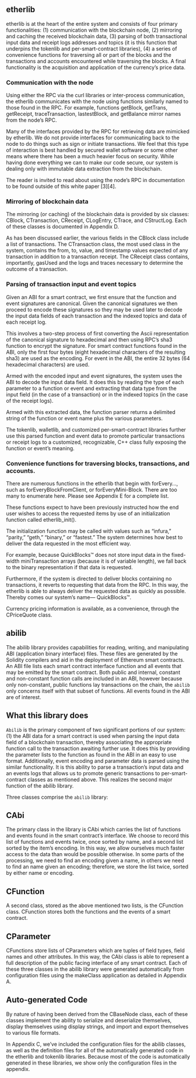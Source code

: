 ## etherlib

etherlib is at the heart of the entire system and consists of four  primary functionalities: (1) communication with the blockchain node, (2) mirroring and caching the received blockchain data, (3) parsing of both transactional input data and receipt logs addresses and topics (it is this function that underpins the tokenlib and per-smart-contract libraries), (4) a series of convenience functions for traversing all or part of the blocks and the transactions and accounts encountered while traversing the blocks. A final functionality is the acquisition and application of the currency’s price data.### Communication with the nodeUsing either the RPC via the curl libraries or inter-process communication, the etherlib communicates with the node using functions similarly named to those found in the RPC. For example, functions getBlock, getTrans, getReceipt, traceTransaction, lastestBlock, and getBalance mirror names from the node’s RPC.
Many of the interfaces provided by the RPC for retrieving data are mimicked by etherlib. We do not provide interfaces for communicating back to the node to do things such as sign or initiate transactions. We feel that this type of interaction is best handled by secured wallet software or some other means where there has been a much heavier focus on security. While having done everything we can to make our code secure, our system is dealing only with immutable data extraction from the blockchain.
The reader is invited to read about using the node’s RPC in documentation to be found outside of this white paper [3][4].### Mirroring of blockchain dataThe mirroring (or caching) of the blockchain data is provided by six classes: CBlock, CTransaction, CReceipt, CLogEntry, CTrace, and CStructLog. Each of these classes is documented in Appendix D.As has been discussed earlier, the various fields in the CBlock class include a list of transactions. The CTransaction class, the most used class in the system, contains the from, to, value, and timestamp values expected of any transaction in addition to a transaction receipt. The CReceipt class contains, importantly, gasUsed and the logs and traces necessary to determine the outcome of a transaction.### Parsing of transaction input and event topicsGiven an ABI for a smart contract, we first ensure that the function and event signatures are canonical. Given the canonical signatures we then proceed to encode these signatures so they may be used later to decode the input data fields of each transaction and the indexed topics and data of each receipt log.This involves a two-step process of first converting the Ascii representation of the canonical signature to hexadecimal and then using RPC’s sha3 function to encrypt the signature. For smart contract functions found in the ABI, only the first four bytes (eight hexadecimal characters of the resulting sha3) are used as the encoding. For event in the ABI, the entire 32 bytes (64 hexadecimal characters) are used.Armed with the encoded input and event signatures, the system uses the ABI to decode the input data field. It does this by reading the type of each parameter to a function or event and extracting that data type from the input field (in the case of a transaction) or in the indexed topics (in the case of the receipt logs).Armed with this extracted data, the function parser returns a delimited string of the function or event name plus the various parameters.The tokenlib, walletlib, and customized per-smart-contract libraries further use this parsed function and event data to promote particular transactions or receipt logs to a customized, recognizable, C++ class fully exposing the function or event’s meaning.### Convenience functions for traversing blocks, transactions, and accounts.There are numerous functions in the etherlib that begin with forEvery…, such as forEveryBlockFromClient, or forEveryMini-Block. There are too many to enumerate here. Please see Appendix E for a complete list.These functions expect to have been previously instructed how the end user wishes to access the requested items by use of an initialization function called etherlib_init().The initialization function may be called with values such as “infura,” “parity,” “geth,” “binary,” or “fastest.” The system determines how best to deliver the data requested in the most efficient way.For example, because QuickBlocks™ does not store input data in the fixed-width miniTransaction arrays (because it is of variable length), we fall back to the binary representation if that data is requested.Furthermore, if the system is directed to deliver blocks containing no transactions, it reverts to requesting that data from the RPC. In this way, the etherlib is able to always deliver the requested data as quickly as possible. Thereby comes our system’s name— QuickBlocks™.Currency pricing information is available, as a convenience, through the CPriceQuote class.

## abilib

The abilib library provides capabilities for reading, writing, and manipulating ABI (application binary interface) files. These files are generated by the Solidity compilers and aid in the deployment of Ethereum smart contracts. An ABI file lists each smart contract interface function and all events that may be emitted by the smart contract. Both public and internal, constant and non-constant function calls are included in an ABI, however because only non-constant, public functions lay transactions on the chain, the `abilib` only concerns itself with that subset of functions. All events found in the ABI are of interest.

## What this library does

`Abilib` is the primary component of two significant portions of our system: (1) the ABI data for a smart contract is used when parsing the input data field of a blockchain transaction, thereby associating the appropriate function call to the transaction awaiting further use. It does this by providing the parameter lists to the function as found in the ABI in an easy to use format. Additionally, event encoding and parameter data is parsed using the similar functionality. It is this ability to parse a transaction’s input data and an events logs that allows us to promote generic transactions to per-smart-contract classes as mentioned above. This realizes the second major function of the abilib library.

Three classes comprise the `abilib` library:

## CAbi

The primary class in the library is CAbi which carries the list of functions and events found in the smart contract’s interface. We choose to record this list of functions and events twice, once sorted by name, and a second list sorted by the item’s encoding. In this way, we allow ourselves much faster access to the data than would be possible otherwise. In some parts of the processing, we need to find an encoding given a name, in others we need to find an name given an encoding; therefore, we store the list twice, sorted by either name or encoding.

## CFunction

A second class, stored as the above mentioned two lists, is the CFunction class. CFunction stores both the functions and the events of a smart contract.

## CParameter

CFunctions store lists of CParameters which are tuples of field types, field names and other attributes. In this way, the CAbi class is able to represent a full description of the public facing interface of any smart contract. Each of these three classes in the abilib library were generated automatically from configuration files using the makeClass application as detailed in Appendix A.

## Auto-generated Code

By nature of having been derived from the CBaseNode class, each of these classes implement the ability to serialize and deserialize themselves, display themselves using display strings, and import and export themselves to various file formats.

In Appendix C, we’ve included the configuration files for the abilib classes, as well as the definition files for all of the automatically generated code in the etherlib and tokenlib libraries. Because most of the code is automatically generated in these libraries, we show only the configuration files in the appendix.
